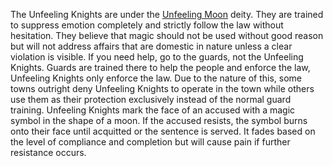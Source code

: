 The Unfeeling Knights are under the [Unfeeling Moon](../../Lore/Gods/Central%20Gods/Housed%20Gods/Unfeeling%20Moon.md) deity. They are trained to suppress emotion completely and strictly follow the law without hesitation. They believe that magic should not be used without good reason but will not address affairs that are domestic in nature unless a clear violation is visible. If you need help, go to the guards, not the Unfeeling Knights. Guards are trained there to help the people and enforce the law, Unfeeling Knights only enforce the law. Due to the nature of this, some towns outright deny Unfeeling Knights to operate in the town while others use them as their protection exclusively instead of the normal guard training. Unfeeling Knights mark the face of an accused with a magic symbol in the shape of a moon. If the accused resists, the symbol burns onto their face until acquitted or the sentence is served. It fades based on the level of compliance and completion but will cause pain if further resistance occurs.